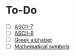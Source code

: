# To-Do

* [ ] [ASCII-7](https://www.ascii-code.com/)
* [ ] [ASCII-8](https://www.ascii-code.com/)
* [ ] [Greek alphabet](https://en.wikipedia.org/wiki/Greek_letters_used_in_mathematics,_science,_and_engineering#Typography)
* [ ] [Mathematical symbols](https://en.wikipedia.org/wiki/Glossary_of_mathematical_symbols)
